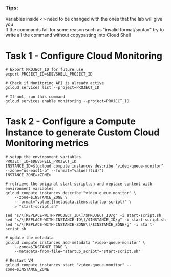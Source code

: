 ### Tips:  
Variables inside <> need to be changed with the ones that the lab will give you  
If the commands fail for some reason such as "invalid format/syntax" try to write all the command without copypasting into Cloud Shell

# Task 1 - Configure Cloud Monitoring
```
# Export PROJECT_ID for future use
export PROJECT_ID=$DEVSHELL_PROJECT_ID

# Check if Monitoring API is already active
gcloud services list --project=PROJECT_ID

# If not, run this command
gcloud services enable monitoring --project=PROJECT_ID
```

# Task 2 - Configure a Compute Instance to generate Custom Cloud Monitoring metrics
````
# setup the environment variables
PROJECT_ID=$DEVSHELL_PROJECT_ID
INSTANCE_ID=$(gcloud compute instances describe "video-queue-monitor" --zone="us-east1-b" --format="value[](id)")
INSTANCE_ZONE=<ZONE>

# retrieve the original start-script.sh and replace content with environment variables
gcloud compute instances describe "video-queue-monitor" \
    --zone=$INSTANCE_ZONE \
    --format="value[](metadata.items.startup-script)" \
    > "start-script.sh"

sed "s/\[REPLACE-WITH-PROJECT_ID\]/$PROJECT_ID/g" -i start-script.sh
sed "s/\[REPLACE-WITH-INSTANCE-ID\]/$INSTANCE_ID/g" -i start-script.sh
sed "s/\[REPLACE-WITH-INSTANCE-ZONE\]/$INSTANCE_ZONE/g" -i start-script.sh

# update the metadata
gcloud compute instances add-metadata "video-queue-monitor" \
    --zone=$INSTANCE_ZONE \
    --metadata-from-file="startup_script"="start-script.sh"

# Restart VM
gcloud compute instances start "video-queue-monitor" --zone=$INSTANCE_ZONE